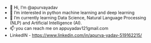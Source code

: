 - 👋 Hi, I’m @apurvayadav
- 👀 I’m interested in python machine learning and deep learning
- 🌱 I’m currently learning Data Science, Natural Language Processing (NLP) and Artificial Intelligence (AI).
- 📫 you can reach me on appuyadav121gmail.com
- LinkedIN - https://www.linkedin.com/in/apurva-yadav-519162215/

<!---
apurvayadav/apurvayadav is a ✨ special ✨ repository because its `README.md` (this file) appears on your GitHub profile.
You can click the Preview link to take a look at your changes.
--->
